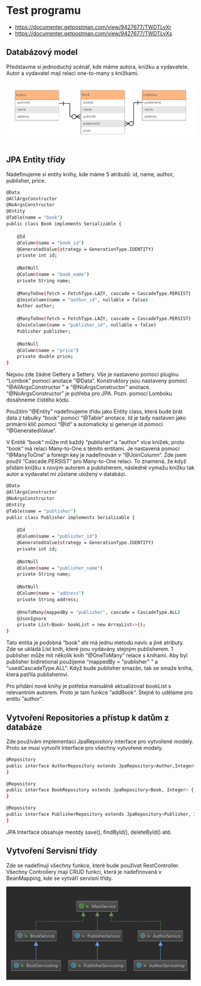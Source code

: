 # Test programu

  - https://documenter.getpostman.com/view/9427677/TWDTLyXr
  - https://documenter.getpostman.com/view/9427677/TWDTLyXs


## Databázový model

Představme si jednoduchý scénář, kde máme autora, knížku a vydavatele. Autor a vydavatel mají relaci one-to-many s knížkami.

![N|Solid](image/database.png)


## JPA Entity třídy

Nadefinujeme si entity knihy, kde máme 5 atributů: id, name, author, publisher, price.

```sh
@Data
@AllArgsConstructor
@NoArgsConstructor
@Entity
@Table(name = "book")
public class Book implements Serializable {

    @Id
    @Column(name = "book_id")
    @GeneratedValue(strategy = GenerationType.IDENTITY)
    private int id;

    @NotNull
    @Column(name = "book_name")
    private String name;

    @ManyToOne(fetch = FetchType.LAZY, cascade = CascadeType.PERSIST)
    @JoinColumn(name = "author_id", nullable = false)
    Author author;

    @ManyToOne(fetch = FetchType.LAZY, cascade = CascadeType.PERSIST)
    @JoinColumn(name = "publisher_id", nullable = false)
    Publisher publisher;

    @NotNull
    @Column(name = "price")
    private double price;
}
```

Nejsou zde žádné Gettery a Settery. Vše je nastaveno pomocí pluginu “Lombok” pomocí anotace “@Data”. Konstruktory jsou nastaveny pomocí “@AllArgsConstructor ” a “@NoArgsConstructor” anotace. “@NoArgsConstructor” je potřeba pro JPA. Pozn. pomocí Lomboku dosáhneme čistého kódu.

Použitím ”@Entity” nadefinujeme třídu jako Entity class, která bude brát data z tabulky “book“ pomocí “@Table“ anotace. Id je tady nastaven jako primární klíč pomocí “@Id“ a automaticky si generuje id pomocí “@GeneratedValue“.

V Entitě “book“ může mít každý “publisher“ a “author“ více knížek, proto “book“ má relaci Many-to-One s těmito entitami. Je nastavená pomocí “@ManyToOne“ a foreign key je nadefinován v “@JoinColumn“. Zde jsem použil “Cascade.PERSIST“ pro Many-to-One relaci. To znamená, že když přidám knížku s novým autorem a publisherem, následně vymažu knížku tak autor a vydavatel mi zůstane uložený v databázi.

```sh
@Data
@AllArgsConstructor
@NoArgsConstructor
@Entity
@Table(name = "publisher")
public class Publisher implements Serializable {

    @Id
    @Column(name = "publisher_id")
    @GeneratedValue(strategy = GenerationType.IDENTITY)
    private int id;

    @NotNull
    @Column(name = "publisher_name")
    private String name;

    @NotNull
    @Column(name = "address")
    private String address;

    @OneToMany(mappedBy = "publisher", cascade = CascadeType.ALL)
    @JsonIgnore
    private List<Book> bookList = new ArrayList<>();
}
```

Tato entita je podobná “book“ ale má jednu metodu navíc a jiné atributy. Zde se ukládá List knih, které jsou vydávány stejným publisherem. 1 publisher může mít několik knih “@OneToMany“  relace s knihami. Aby byl publisher bidiretional použijeme “mappedBy = "publisher" “ a  “usedCascadeType.ALL“. Když bude publisher smazán, tak se smaže kniha, která patřila publisherovi.

Pro přidání nové knihy je potřeba manuálně aktualizovat bookList s relevantním autorem. Proto je tam funkce “addBook“. Stejně to uděláme pro entitu “author“.


## Vytvoření Repositories a přístup k datům z databáze

Zde používám implementaci JpaRepository interface pro vytvořené modely. Proto se musí vytvořit Interface pro všechny vytvořené modely.

```sh
@Repository
public interface AuthorRepository extends JpaRepository<Author,Integer> {
}
```
```sh
@Repository
public interface BookRepository extends JpaRepository<Book, Integer> {
}
```
```sh
@Repository
public interface PublisherRepository extends JpaRepository<Publisher, Integer> {
}
```

JPA Interface obsahuje meotdy save(), findById(), deleteById() atd.


## Vytvoření Servisní třídy

Zde se nadefinují všechny funkce, které bude používat RestController. Všechny Controllery mají CRUD funkci, která je nadefinovaná v BeanMapping, kde se vytváří servisní třídy.

![N|Solid](image/ServiceLayer.png)


